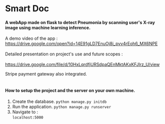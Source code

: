 # Smart Doc
#### A webApp made on flask to detect Pneumonia by scanning user's X-ray image using machine learning inference.

A demo video of the app :<br />
https://drive.google.com/open?id=14E91gLD7EnuOj8i_pvv4rEoh6_MX6NPE<br><br>
Detailed presentation on project's use and future scopes :<br></br>
https://drive.google.com/file/d/10HxLqrdfjURSdpaQEnMktAKxKFJIrz_U/view

Stripe payment gateway also integrated.<br></br>
#### How to setup the project and the server on your own machine.
1. Create the database.
   `python manage.py initdb`
2. Run the application.
   `python manage.py runserver`
3. Navigate to :<br>
   `localhost:5000`
   
